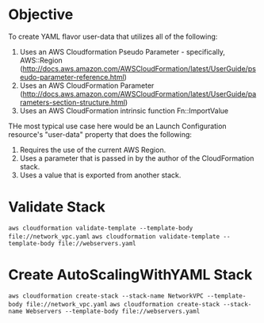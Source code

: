 # Objective
To create YAML flavor user-data that utilizes all of the following:

1. Uses an AWS Cloudformation Pseudo Parameter - specifically, AWS::Region (http://docs.aws.amazon.com/AWSCloudFormation/latest/UserGuide/pseudo-parameter-reference.html)
2. Uses an AWS CloudFormation Parameter (http://docs.aws.amazon.com/AWSCloudFormation/latest/UserGuide/parameters-section-structure.html)
3. Uses an AWS CloudFormation intrinsic function Fn::ImportValue

THe most typical use case here would be an Launch Configuration resource's "user-data" property that does the following:

1. Requires the use of the current AWS Region.
2. Uses a parameter that is passed in by the author of the CloudFormation stack.
3. Uses a value that is exported from another stack.

# Validate Stack
`aws cloudformation validate-template --template-body file://network_vpc.yaml`
`aws cloudformation validate-template --template-body file://webservers.yaml`

# Create AutoScalingWithYAML Stack
`aws cloudformation create-stack --stack-name NetworkVPC --template-body file://network_vpc.yaml`
`aws cloudformation create-stack --stack-name Webservers --template-body file://webservers.yaml`
